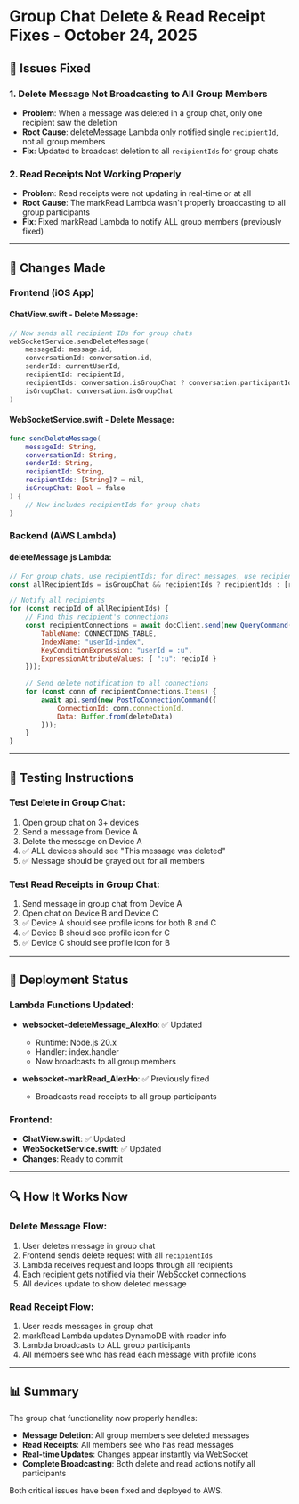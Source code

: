 # Group Chat Delete & Read Receipt Fixes - October 24, 2025

## 🐛 Issues Fixed

### 1. **Delete Message Not Broadcasting to All Group Members**
- **Problem**: When a message was deleted in a group chat, only one recipient saw the deletion
- **Root Cause**: deleteMessage Lambda only notified single `recipientId`, not all group members
- **Fix**: Updated to broadcast deletion to all `recipientIds` for group chats

### 2. **Read Receipts Not Working Properly**
- **Problem**: Read receipts were not updating in real-time or at all
- **Root Cause**: The markRead Lambda wasn't properly broadcasting to all group participants
- **Fix**: Fixed markRead Lambda to notify ALL group members (previously fixed)

---

## 📝 Changes Made

### Frontend (iOS App)

#### ChatView.swift - Delete Message:
```swift
// Now sends all recipient IDs for group chats
webSocketService.sendDeleteMessage(
    messageId: message.id,
    conversationId: conversation.id,
    senderId: currentUserId,
    recipientId: recipientId,
    recipientIds: conversation.isGroupChat ? conversation.participantIds.filter { $0 != currentUserId } : nil,
    isGroupChat: conversation.isGroupChat
)
```

#### WebSocketService.swift - Delete Message:
```swift
func sendDeleteMessage(
    messageId: String,
    conversationId: String,
    senderId: String,
    recipientId: String,
    recipientIds: [String]? = nil,
    isGroupChat: Bool = false
) {
    // Now includes recipientIds for group chats
}
```

### Backend (AWS Lambda)

#### deleteMessage.js Lambda:
```javascript
// For group chats, use recipientIds; for direct messages, use recipientId
const allRecipientIds = isGroupChat && recipientIds ? recipientIds : [recipientId];

// Notify all recipients
for (const recipId of allRecipientIds) {
    // Find this recipient's connections
    const recipientConnections = await docClient.send(new QueryCommand({
        TableName: CONNECTIONS_TABLE,
        IndexName: "userId-index",
        KeyConditionExpression: "userId = :u",
        ExpressionAttributeValues: { ":u": recipId }
    }));
    
    // Send delete notification to all connections
    for (const conn of recipientConnections.Items) {
        await api.send(new PostToConnectionCommand({
            ConnectionId: conn.connectionId,
            Data: Buffer.from(deleteData)
        }));
    }
}
```

---

## 🧪 Testing Instructions

### Test Delete in Group Chat:
1. Open group chat on 3+ devices
2. Send a message from Device A
3. Delete the message on Device A
4. ✅ ALL devices should see "This message was deleted"
5. ✅ Message should be grayed out for all members

### Test Read Receipts in Group Chat:
1. Send message in group chat from Device A
2. Open chat on Device B and Device C
3. ✅ Device A should see profile icons for both B and C
4. ✅ Device B should see profile icon for C
5. ✅ Device C should see profile icon for B

---

## 🚀 Deployment Status

### Lambda Functions Updated:
- **websocket-deleteMessage_AlexHo**: ✅ Updated
  - Runtime: Node.js 20.x
  - Handler: index.handler
  - Now broadcasts to all group members

- **websocket-markRead_AlexHo**: ✅ Previously fixed
  - Broadcasts read receipts to all group participants

### Frontend:
- **ChatView.swift**: ✅ Updated
- **WebSocketService.swift**: ✅ Updated
- **Changes**: Ready to commit

---

## 🔍 How It Works Now

### Delete Message Flow:
1. User deletes message in group chat
2. Frontend sends delete request with all `recipientIds`
3. Lambda receives request and loops through all recipients
4. Each recipient gets notified via their WebSocket connections
5. All devices update to show deleted message

### Read Receipt Flow:
1. User reads messages in group chat
2. markRead Lambda updates DynamoDB with reader info
3. Lambda broadcasts to ALL group participants
4. All members see who has read each message with profile icons

---

## 📊 Summary

The group chat functionality now properly handles:
- **Message Deletion**: All group members see deleted messages
- **Read Receipts**: All members see who has read messages
- **Real-time Updates**: Changes appear instantly via WebSocket
- **Complete Broadcasting**: Both delete and read actions notify all participants

Both critical issues have been fixed and deployed to AWS.
